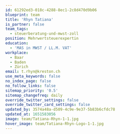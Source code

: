 ```yaml
---
id: 61292ed3-018c-4288-8ec1-2c8d470d9b06
blueprint: team
title: 'Rhyn Tatiana'
is_partner: false
team_tags:
  - steuerberatung-und-mwst-zoll
position: Mehrwertsteuerexpertin
education:
  - 'MAS in MWST / LL.M. VAT'
workplace:
  - Baar
  - Baden
  - Zürich
email: t.rhyn@kreston.ch
use_meta_keywords: false
no_index_page: false
no_follow_links: false
sitemap_priority: '0.5'
sitemap_changefreq: daily
override_twitter_settings: false
override_twitter_card_settings: false
updated_by: 3574a48a-d509-4c9e-9e37-5b83b6cfdc78
updated_at: 1651583056
image: team/Tatiana-Rhyn-1-1.jpg
hover_image: team/Tatiana-Rhyn-Logo-1-1.jpg
---
```

